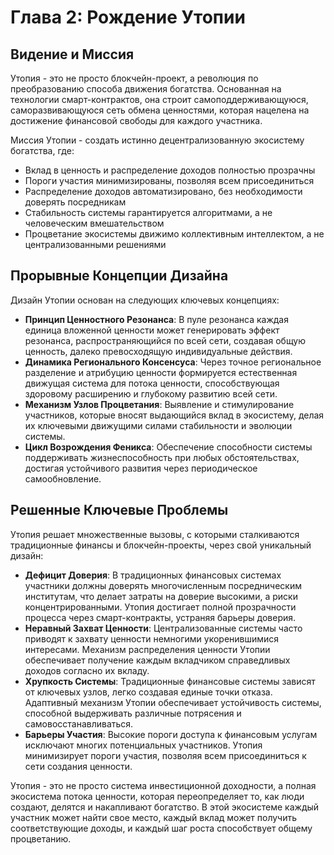 # Глава 2: Рождение Утопии

## Видение и Миссия

Утопия - это не просто блокчейн-проект, а революция по преобразованию способа движения богатства. Основанная на технологии смарт-контрактов, она строит самоподдерживающуюся, саморазвивающуюся сеть обмена ценностями, которая нацелена на достижение финансовой свободы для каждого участника.

Миссия Утопии - создать истинно децентрализованную экосистему богатства, где:

* Вклад в ценность и распределение доходов полностью прозрачны
* Пороги участия минимизированы, позволяя всем присоединиться
* Распределение доходов автоматизировано, без необходимости доверять посредникам
* Стабильность системы гарантируется алгоритмами, а не человеческим вмешательством
* Процветание экосистемы движимо коллективным интеллектом, а не централизованными решениями

## Прорывные Концепции Дизайна

Дизайн Утопии основан на следующих ключевых концепциях:

* **Принцип Ценностного Резонанса**: В пуле резонанса каждая единица вложенной ценности может генерировать эффект резонанса, распространяющийся по всей сети, создавая общую ценность, далеко превосходящую индивидуальные действия.
* **Динамика Регионального Консенсуса**: Через точное региональное разделение и атрибуцию ценности формируется естественная движущая система для потока ценности, способствующая здоровому расширению и глубокому развитию всей сети.
* **Механизм Узлов Процветания**: Выявление и стимулирование участников, которые вносят выдающийся вклад в экосистему, делая их ключевыми движущими силами стабильности и эволюции системы.
* **Цикл Возрождения Феникса**: Обеспечение способности системы поддерживать жизнеспособность при любых обстоятельствах, достигая устойчивого развития через периодическое самообновление.

## Решенные Ключевые Проблемы

Утопия решает множественные вызовы, с которыми сталкиваются традиционные финансы и блокчейн-проекты, через свой уникальный дизайн:

* **Дефицит Доверия**: В традиционных финансовых системах участники должны доверять многочисленным посредническим институтам, что делает затраты на доверие высокими, а риски концентрированными. Утопия достигает полной прозрачности процесса через смарт-контракты, устраняя барьеры доверия.
* **Неравный Захват Ценности**: Централизованные системы часто приводят к захвату ценности немногими укоренившимися интересами. Механизм распределения ценности Утопии обеспечивает получение каждым вкладчиком справедливых доходов согласно их вкладу.
* **Хрупкость Системы**: Традиционные финансовые системы зависят от ключевых узлов, легко создавая единые точки отказа. Адаптивный механизм Утопии обеспечивает устойчивость системы, способной выдерживать различные потрясения и самовосстанавливаться.
* **Барьеры Участия**: Высокие пороги доступа к финансовым услугам исключают многих потенциальных участников. Утопия минимизирует пороги участия, позволяя всем присоединиться к сети создания ценности.

Утопия - это не просто система инвестиционной доходности, а полная экосистема потока ценности, которая переопределяет то, как люди создают, делятся и накапливают богатство. В этой экосистеме каждый участник может найти свое место, каждый вклад может получить соответствующие доходы, и каждый шаг роста способствует общему процветанию.